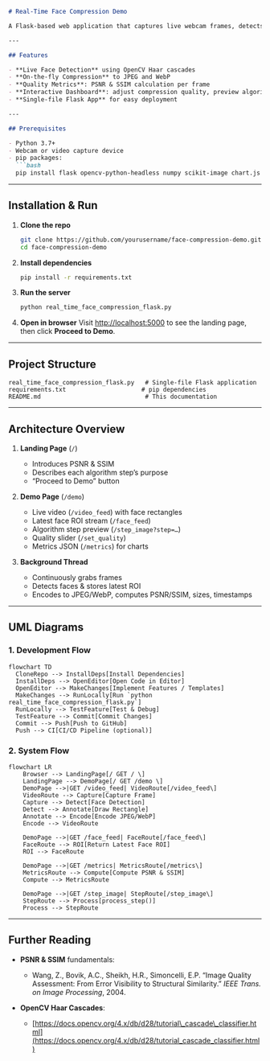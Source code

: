 ````markdown
# Real-Time Face Compression Demo

A Flask-based web application that captures live webcam frames, detects faces, compresses frames with JPEG/WebP at variable quality, computes PSNR/SSIM metrics, and visualizes everything in real time.

---

## Features

- **Live Face Detection** using OpenCV Haar cascades  
- **On-the-fly Compression** to JPEG and WebP  
- **Quality Metrics**: PSNR & SSIM calculation per frame  
- **Interactive Dashboard**: adjust compression quality, preview algorithm steps, view charts of PSNR/SSIM, frame sizes, and PSNR difference  
- **Single-file Flask App** for easy deployment  

---

## Prerequisites

- Python 3.7+  
- Webcam or video capture device  
- pip packages:  
  ```bash
  pip install flask opencv-python-headless numpy scikit-image chart.js
````

---

## Installation & Run

1. **Clone the repo**

   ```bash
   git clone https://github.com/yourusername/face-compression-demo.git
   cd face-compression-demo
   ```

2. **Install dependencies**

   ```bash
   pip install -r requirements.txt
   ```

3. **Run the server**

   ```bash
   python real_time_face_compression_flask.py
   ```

4. **Open in browser**
   Visit [http://localhost:5000](http://localhost:5000) to see the landing page, then click **Proceed to Demo**.

---

## Project Structure

```
real_time_face_compression_flask.py   # Single-file Flask application
requirements.txt                     # pip dependencies
README.md                             # This documentation
```

---

## Architecture Overview

1. **Landing Page** (`/`)

   * Introduces PSNR & SSIM
   * Describes each algorithm step’s purpose
   * “Proceed to Demo” button

2. **Demo Page** (`/demo`)

   * Live video (`/video_feed`) with face rectangles
   * Latest face ROI stream (`/face_feed`)
   * Algorithm step preview (`/step_image?step=…`)
   * Quality slider (`/set_quality`)
   * Metrics JSON (`/metrics`) for charts

3. **Background Thread**

   * Continuously grabs frames
   * Detects faces & stores latest ROI
   * Encodes to JPEG/WebP, computes PSNR/SSIM, sizes, timestamps

---

## UML Diagrams

### 1. Development Flow

```mermaid
flowchart TD
  CloneRepo --> InstallDeps[Install Dependencies]
  InstallDeps --> OpenEditor[Open Code in Editor]
  OpenEditor --> MakeChanges[Implement Features / Templates]
  MakeChanges --> RunLocally[Run `python real_time_face_compression_flask.py`]
  RunLocally --> TestFeature[Test & Debug]
  TestFeature --> Commit[Commit Changes]
  Commit --> Push[Push to GitHub]
  Push --> CI[CI/CD Pipeline (optional)]
```

### 2. System Flow

```mermaid
flowchart LR
    Browser --> LandingPage[/ GET / \]
    LandingPage --> DemoPage[/ GET /demo \]
    DemoPage -->|GET /video_feed| VideoRoute[/video_feed\]
    VideoRoute --> Capture[Capture Frame]
    Capture --> Detect[Face Detection]
    Detect --> Annotate[Draw Rectangle]
    Annotate --> Encode[Encode JPEG/WebP]
    Encode --> VideoRoute

    DemoPage -->|GET /face_feed| FaceRoute[/face_feed\]
    FaceRoute --> ROI[Return Latest Face ROI]
    ROI --> FaceRoute

    DemoPage -->|GET /metrics| MetricsRoute[/metrics\]
    MetricsRoute --> Compute[Compute PSNR & SSIM]
    Compute --> MetricsRoute

    DemoPage -->|GET /step_image| StepRoute[/step_image\]
    StepRoute --> Process[process_step()]
    Process --> StepRoute
```

---

## Further Reading

* **PSNR & SSIM** fundamentals:

  * Wang, Z., Bovik, A.C., Sheikh, H.R., Simoncelli, E.P. “Image Quality Assessment: From Error Visibility to Structural Similarity.” *IEEE Trans. on Image Processing*, 2004.
* **OpenCV Haar Cascades**:

  * [https://docs.opencv.org/4.x/db/d28/tutorial\_cascade\_classifier.html](https://docs.opencv.org/4.x/db/d28/tutorial_cascade_classifier.html)
